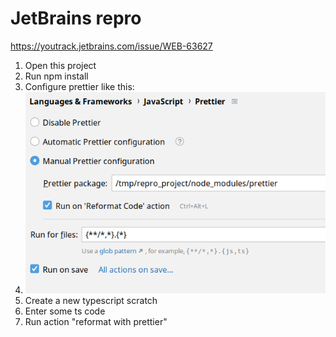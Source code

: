 # JetBrains repro

https://youtrack.jetbrains.com/issue/WEB-63627

1. Open this project
2. Run npm install
3. Configure prettier like this:
4. ![img.png](img.png)
5. Create a new typescript scratch
6. Enter some ts code
7. Run action "reformat with prettier"

